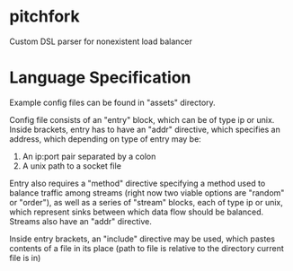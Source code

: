 # pitchfork
Custom DSL parser for nonexistent load balancer


# Language Specification
Example config files can be found in "assets" directory.

Config file consists of an "entry" block, which can be of type ip or unix.
Inside brackets, entry has to have an "addr" directive, which specifies an address, which depending on type of entry may be:
1. An ip:port pair separated by a colon
2. A unix path to a socket file

Entry also requires a "method" directive specifying a method used to balance traffic among streams (right now two viable options are "random" or "order"),
as well as a series of "stream" blocks, each of type ip or unix, which represent sinks between which data flow should be balanced. Streams also have an "addr" directive.

Inside entry brackets, an "include" directive may be used, which pastes contents of a file in its place (path to file is relative to the directory current file is in)
